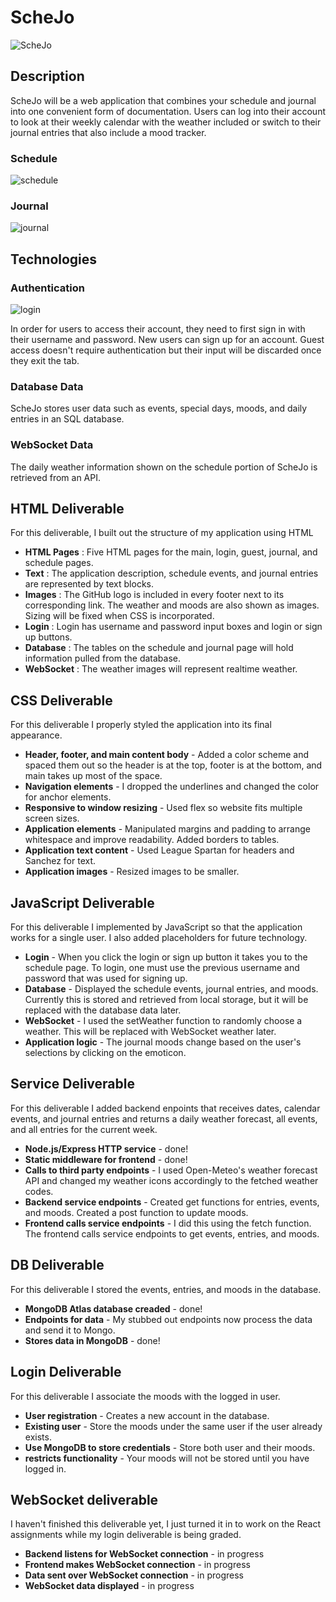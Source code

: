 # ScheJo
![ScheJo](https://github.com/at864/startup/assets/72633688/b9d36f20-5634-44d9-9314-d03be1060276)

## Description
ScheJo will be a web application that combines your schedule and journal into one convenient form of documentation. Users can log into their account to look at their weekly calendar with the weather included or switch to their journal entries that also include a mood tracker.

### Schedule
![schedule](https://github.com/at864/startup/assets/72633688/b3685b74-812a-46e9-b56f-e2c83d95e6c1)

### Journal
![journal](https://github.com/at864/startup/assets/72633688/aee2c3e2-4a6b-415c-8c52-93dc37ea89b9)

## Technologies
### Authentication
![login](https://github.com/at864/startup/assets/72633688/3a6ae337-6e6c-43f4-a710-9ae2848f185a)

In order for users to access their account, they need to first sign in with their username and password. New users can sign up for an account. Guest access doesn't require authentication but their input will be discarded once they exit the tab.
### Database Data
ScheJo stores user data such as events, special days, moods, and daily entries in an SQL database.
### WebSocket Data
The daily weather information shown on the schedule portion of ScheJo is retrieved from an API.


## HTML Deliverable
For this deliverable, I built out the structure of my application using HTML
* **HTML Pages** : Five HTML pages for the main, login, guest, journal, and schedule pages.
* **Text** : The application description, schedule events, and journal entries are represented by text blocks.
* **Images** : The GitHub logo is included in every footer next to its corresponding link. The weather and moods are also shown as images. Sizing will be fixed when CSS is incorporated.
* **Login** : Login has username and password input boxes and login or sign up buttons.
* **Database** : The tables on the schedule and journal page will hold information pulled from the database.
* **WebSocket** : The weather images will represent realtime weather.


## CSS Deliverable
For this deliverable I properly styled the application into its final appearance.
* **Header, footer, and main content body** - Added a color scheme and spaced them out so the header is at the top, footer is at the bottom, and main takes up most of the space.
* **Navigation elements** - I dropped the underlines and changed the color for anchor elements.
* **Responsive to window resizing** - Used flex so website fits multiple screen sizes.
* **Application elements** - Manipulated margins and padding to arrange whitespace and improve readability. Added borders to tables.
* **Application text content** - Used League Spartan for headers and Sanchez for text.
* **Application images** - Resized images to be smaller.


## JavaScript Deliverable
For this deliverable I implemented by JavaScript so that the application works for a single user. I also added placeholders for future technology.
* **Login** - When you click the login or sign up button it takes you to the schedule page. To login, one must use the previous username and password that was used for signing up.
* **Database** - Displayed the schedule events, journal entries, and moods. Currently this is stored and retrieved from local storage, but it will be replaced with the database data later.
* **WebSocket** - I used the setWeather function to randomly choose a weather. This will be replaced with WebSocket weather later.
* **Application logic** - The journal moods change based on the user's selections by clicking on the emoticon.


## Service Deliverable
For this deliverable I added backend enpoints that receives dates, calendar events, and journal entries and returns a daily weather forecast, all events, and all entries for the current week.
* **Node.js/Express HTTP service** - done!
* **Static middleware for frontend** - done!
* **Calls to third party endpoints** - I used Open-Meteo's weather forecast API and changed my weather icons accordingly to the fetched weather codes.
* **Backend service endpoints** - Created get functions for entries, events, and moods. Created a post function to update moods.
* **Frontend calls service endpoints** - I did this using the fetch function. The frontend calls service endpoints to get events, entries, and moods.


## DB Deliverable
For this deliverable I stored the events, entries, and moods in the database.
* **MongoDB Atlas database creaded** - done!
* **Endpoints for data** - My stubbed out endpoints now process the data and send it to Mongo.
* **Stores data in MongoDB** - done!


## Login Deliverable
For this deliverable I associate the moods with the logged in user.
* **User registration** - Creates a new account in the database.
* **Existing user** - Store the moods under the same user if the user already exists.
* **Use MongoDB to store credentials** - Store both user and their moods.
* **restricts functionality** - Your moods will not be stored until you have logged in.

## WebSocket deliverable
I haven't finished this deliverable yet, I just turned it in to work on the React assignments while my login deliverable is being graded.
* **Backend listens for WebSocket connection** - in progress
* **Frontend makes WebSocket connection** - in progress
* **Data sent over WebSocket connection** - in progress
* **WebSocket data displayed** - in progress